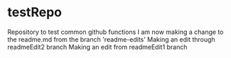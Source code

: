 # testRepo
Repository to test common github functions
I am now making a change to the readme.md from the branch 'readme-edits'
Making an edit through readmeEdit2 branch
Making an edit from readmeEdit1 branch